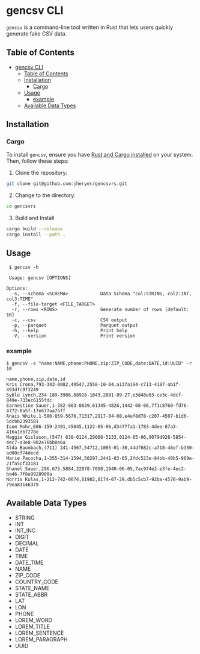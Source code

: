 # gencsv CLI
`gencsv` is a command-line tool written in Rust that lets users quickly generate fake CSV data. 
## Table of Contents

- [gencsv CLI](#gencsv-cli)
  - [Table of Contents](#table-of-contents)
  - [Installation](#installation)
    - [Cargo](#cargo)
  - [Usage](#usage)
    - [example](#example)
  - [Available Data Types](#available-data-types)



## Installation


### Cargo

To install `gencsv`, ensure you have [Rust and Cargo installed](https://www.rust-lang.org/tools/install) on your system. Then, follow these steps:

1. Clone the repository:

```sh
git clone git@github.com:jheryer/gencsvrs.git
```

2. Change to the  directory:
```sh
cd gencsvrs
```
3. Build and Install
```sh
cargo build --release
cargo install --path .
```

## Usage
```
 $ gencsv -h

 Usage: gencsv [OPTIONS]

Options:
  -s, --schema <SCHEMA>            Data Schema "col:STRING, col2:INT, col3:TIME"
  -f, --file-target <FILE_TARGET>  
  -r, --rows <ROWS>                Generate number of rows [default: 10]
  -c, --csv                        CSV output
  -p, --parquet                    Parquet output
  -h, --help                       Print help
  -V, --version                    Print version
```

### example
```
$ gencsv -s "name:NAME,phone:PHONE,zip:ZIP_CODE,date:DATE,id:UUID" -r 10

name,phone,zip,date,id
Kris Crona,793-343-0082,49547,2558-10-04,a137a194-c713-4187-ab1f-493dfc9f3249
Syble Lynch,234-189-3986,08928-1043,2881-09-27,e3d48e03-ce3c-4dcf-849e-733ec6155fdc
Earnestine Sauer,1-382-803-0639,61345-4826,1442-08-06,7f1c8760-fd76-4772-8a5f-17e677aa75ff
Anais White,1-580-859-5676,71317,2917-04-08,e4ef8d78-c207-4507-b1d6-5dcbb2393581
Isom Mohr,686-159-2491,45045,1122-05-06,d3477fa1-1783-4dee-87a3-416a1db7278e
Maggie Gislason,(547) 638-0124,29008-5133,0124-05-06,9079d928-5854-4ec7-a3e8-802e76bb0e6a
Alda Baumbach,(711) 241-4567,54712,1005-01-30,44df682c-a718-46ef-b350-ad00cf74decd
Marie Pacocha,1-355-314-1594,50297,2441-03-05,2fdc523e-84bb-40b5-969e-21fa5cf33181
Shanel Sauer,296.675.5884,22878-7098,1940-06-05,7ac974e2-e3fe-4ec2-ba46-7f8a9928900a
Norris Kulas,1-212-742-0074,61902,0174-07-29,db5c5cb7-92ba-4570-9ab9-79ea83146379
```

## Available Data Types

* STRING
* INT
* INT_INC
* DIGIT
* DECIMAL
* DATE
* TIME
* DATE_TIME
* NAME
* ZIP_CODE
* COUNTRY_CODE
* STATE_NAME
* STATE_ABBR
* LAT
* LON
* PHONE
* LOREM_WORD
* LOREM_TITLE
* LOREM_SENTENCE
* LOREM_PARAGRAPH
* UUID

